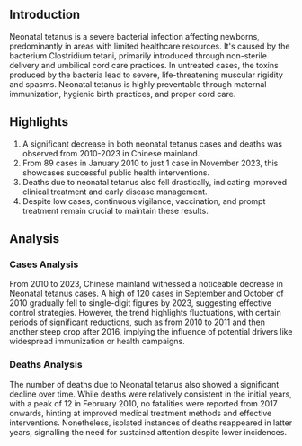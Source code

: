 ## Introduction

Neonatal tetanus is a severe bacterial infection affecting newborns, predominantly in areas with limited healthcare resources. It's caused by the bacterium Clostridium tetani, primarily introduced through non-sterile delivery and umbilical cord care practices. In untreated cases, the toxins produced by the bacteria lead to severe, life-threatening muscular rigidity and spasms. Neonatal tetanus is highly preventable through maternal immunization, hygienic birth practices, and proper cord care.

## Highlights

1. A significant decrease in both neonatal tetanus cases and deaths was observed from 2010-2023 in Chinese mainland.<br/>
2. From 89 cases in January 2010 to just 1 case in November 2023, this showcases successful public health interventions.<br/>
3. Deaths due to neonatal tetanus also fell drastically, indicating improved clinical treatment and early disease management.<br/>
4. Despite low cases, continuous vigilance, vaccination, and prompt treatment remain crucial to maintain these results.<br/>

## Analysis

### Cases Analysis

From 2010 to 2023, Chinese mainland witnessed a noticeable decrease in Neonatal tetanus cases. A high of 120 cases in September and October of 2010 gradually fell to single-digit figures by 2023, suggesting effective control strategies. However, the trend highlights fluctuations, with certain periods of significant reductions, such as from 2010 to 2011 and then another steep drop after 2016, implying the influence of potential drivers like widespread immunization or health campaigns.

### Deaths Analysis

The number of deaths due to Neonatal tetanus also showed a significant decline over time. While deaths were relatively consistent in the initial years, with a peak of 12 in February 2010, no fatalities were reported from 2017 onwards, hinting at improved medical treatment methods and effective interventions. Nonetheless, isolated instances of deaths reappeared in latter years, signalling the need for sustained attention despite lower incidences.
